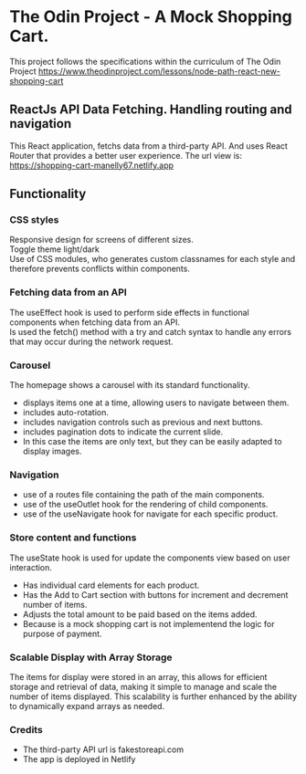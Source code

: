 # The Odin Project - A Mock Shopping Cart.
This project follows the specifications within the curriculum of The Odin Project 
https://www.theodinproject.com/lessons/node-path-react-new-shopping-cart


ReactJs API Data Fetching. Handling routing and navigation
----------------------------------------------------------

This React application, fetchs data from a third-party API. And uses React Router that provides a better user experience.
The url view is: https://shopping-cart-manelly67.netlify.app

Functionality
-------------

### CSS styles ###
Responsive design for screens of different sizes.<br>
Toggle theme light/dark<br>
Use of CSS modules, who generates custom classnames for each style and therefore prevents conflicts within components.

### Fetching data from an API ###
The useEffect hook is used to perform side effects in functional components when fetching data from an API.<br>
Is used the fetch() method with a try and catch syntax to handle any errors that may occur during the network request.

### Carousel ###
The homepage shows a carousel with its standard functionality. 
- displays items one at a time, allowing users to navigate between them.
- includes auto-rotation.
- includes navigation controls such as previous and next buttons.
- includes pagination dots to indicate the current slide.
- In this case the items are only text, but they can be easily adapted to display images.

### Navigation ###
- use of a routes file containing the path of the main components.
- use of the useOutlet hook for the rendering of child components.
- use of the useNavigate hook for navigate for each specific product.

### Store content and functions ###
The useState hook is used for update the components view based on user interaction.
- Has individual card elements for each product.
- Has the Add to Cart section with buttons for increment and decrement number of items.
- Adjusts the total amount to be paid based on the items added.
- Because is a mock shopping cart is not implementend the logic for purpose of payment.

### Scalable Display with Array Storage ###
The items for display were stored in an array, this allows for efficient storage and retrieval of data, making it simple to manage and scale the number of items displayed. This scalability is further enhanced by the ability to dynamically expand arrays as needed.

### Credits ###
- The third-party API url is fakestoreapi.com
- The app is deployed in Netlify





